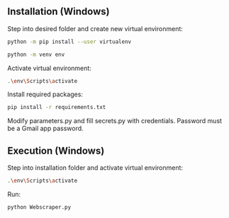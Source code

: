 ## Installation (Windows)

Step into desired folder and create new virtual environment:
```bash
python -m pip install --user virtualenv
```
```bash
python -m venv env
```
Activate virtual environment:
```bash
.\env\Scripts\activate
```
Install required packages:
```bash
pip install -r requirements.txt
```
Modify parameters.py and fill secrets.py with credentials. Password must be a Gmail app password.

## Execution (Windows)
Step into installation folder and activate virtual environment:
```bash
.\env\Scripts\activate
```
Run:
```bash
python Webscraper.py
```